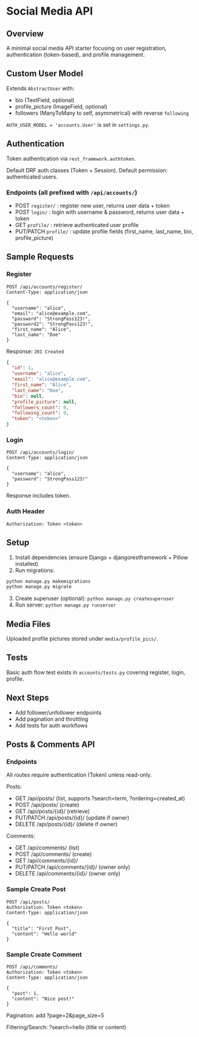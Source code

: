 # Social Media API

## Overview

A minimal social media API starter focusing on user registration, authentication (token-based), and profile management.

## Custom User Model

Extends `AbstractUser` with:

- bio (TextField, optional)
- profile_picture (ImageField, optional)
- followers (ManyToMany to self, asymmetrical) with reverse `following`

`AUTH_USER_MODEL = 'accounts.User'` is set in `settings.py`.

## Authentication

Token authentication via `rest_framework.authtoken`.

Default DRF auth classes (Token + Session). Default permission: authenticated users.

### Endpoints (all prefixed with `/api/accounts/`)

- POST `register/` : register new user, returns user data + token
- POST `login/` : login with username & password, returns user data + token
- GET `profile/` : retrieve authenticated user profile
- PUT/PATCH `profile/` : update profile fields (first_name, last_name, bio, profile_picture)

## Sample Requests

### Register

```http
POST /api/accounts/register/
Content-Type: application/json

{
  "username": "alice",
  "email": "alice@example.com",
  "password": "StrongPass123!",
  "password2": "StrongPass123!",
  "first_name": "Alice",
  "last_name": "Doe"
}
```

Response: `201 Created`

```json
{
  "id": 1,
  "username": "alice",
  "email": "alice@example.com",
  "first_name": "Alice",
  "last_name": "Doe",
  "bio": null,
  "profile_picture": null,
  "followers_count": 0,
  "following_count": 0,
  "token": "<token>"
}
```

### Login

```http
POST /api/accounts/login/
Content-Type: application/json

{
  "username": "alice",
  "password": "StrongPass123!"
}
```

Response includes token.

### Auth Header

`Authorization: Token <token>`

## Setup

1. Install dependencies (ensure Django + djangorestframework + Pillow installed)
2. Run migrations:

```bash
python manage.py makemigrations
python manage.py migrate
```

3. Create superuser (optional): `python manage.py createsuperuser`
4. Run server: `python manage.py runserver`

## Media Files

Uploaded profile pictures stored under `media/profile_pics/`.

## Tests

Basic auth flow test exists in `accounts/tests.py` covering register, login, profile.

## Next Steps

- Add follower/unfollower endpoints
- Add pagination and throttling
- Add tests for auth workflows

## Posts & Comments API

### Endpoints

All routes require authentication (Token) unless read-only.

Posts:
- GET /api/posts/ (list, supports ?search=term, ?ordering=created_at)
- POST /api/posts/ (create)
- GET /api/posts/{id}/ (retrieve)
- PUT/PATCH /api/posts/{id}/ (update if owner)
- DELETE /api/posts/{id}/ (delete if owner)

Comments:
- GET /api/comments/ (list)
- POST /api/comments/ (create)
- GET /api/comments/{id}/
- PUT/PATCH /api/comments/{id}/ (owner only)
- DELETE /api/comments/{id}/ (owner only)

### Sample Create Post
```http
POST /api/posts/
Authorization: Token <token>
Content-Type: application/json

{
  "title": "First Post",
  "content": "Hello world" 
}
```

### Sample Create Comment
```http
POST /api/comments/
Authorization: Token <token>
Content-Type: application/json

{
  "post": 1,
  "content": "Nice post!" 
}
```

Pagination: add ?page=2&page_size=5

Filtering/Search: ?search=hello (title or content)
